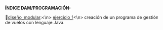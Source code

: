 **ÍNDICE DAM/PROGRAMACIÓN:**

🔹[diseño_modular](https://github.com/sufigueroa87/dam/tree/main/programaci%C3%B3n/dise%C3%B1o_modular):<\n>
	[ejercicio_1](https://github.com/sufigueroa87/dam/tree/main/programaci%C3%B3n/dise%C3%B1o_modular/ejercicio_1)<\n>
		creación de un programa de gestión de vuelos con lenguaje Java.
	
	
  
